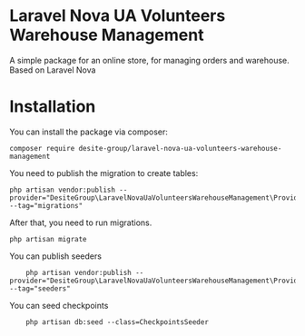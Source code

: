 # Laravel Nova UA Volunteers Warehouse Management
A simple package for an online store, for managing orders and warehouse. Based on Laravel Nova

# Installation

You can install the package via composer:

    composer require desite-group/laravel-nova-ua-volunteers-warehouse-management

You need to publish the migration to create tables:

    php artisan vendor:publish --provider="DesiteGroup\LaravelNovaUaVolunteersWarehouseManagement\Providers\WarehouseServiceProvider" --tag="migrations"

After that, you need to run migrations.

    php artisan migrate
You can publish seeders

```
    php artisan vendor:publish --provider="DesiteGroup\LaravelNovaUaVolunteersWarehouseManagement\Providers\WarehouseServiceProvider" --tag="seeders"
```
You can seed checkpoints

```
    php artisan db:seed --class=CheckpointsSeeder
```
